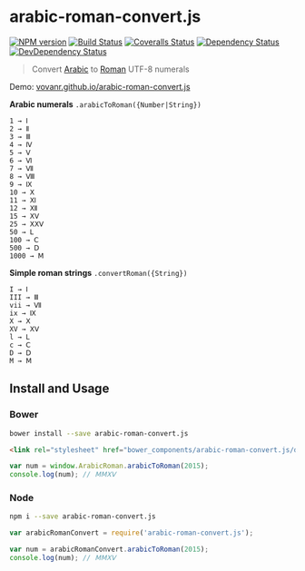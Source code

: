 # arabic-roman-convert.js

[![NPM version][npm-image]][npm-url]
[![Build Status][travis-image]][travis-url]
[![Coveralls Status][coveralls-image]][coveralls-url]
[![Dependency Status][depstat-image]][depstat-url]
[![DevDependency Status][depstat-dev-image]][depstat-dev-url]

> Convert [Arabic][wiki-arabic] to [Roman][wiki-roman] UTF-8 numerals

Demo: [vovanr.github.io/arabic-roman-convert.js][demo]

**Arabic numerals** `.arabicToRoman({Number|String})`
```
1 → Ⅰ
2 → Ⅱ
3 → Ⅲ
4 → Ⅳ
5 → Ⅴ
6 → Ⅵ
7 → Ⅶ
8 → Ⅷ
9 → Ⅸ
10 → Ⅹ
11 → Ⅺ
12 → Ⅻ
15 → ⅩⅤ
25 → ⅩⅩⅤ
50 → Ⅼ
100 → Ⅽ
500 → Ⅾ
1000 → Ⅿ
```

**Simple roman strings** `.convertRoman({String})`
```
I → Ⅰ
III → Ⅲ
vii → Ⅶ
ix → Ⅸ
X → Ⅹ
XV → ⅩⅤ
l → Ⅼ
c → Ⅽ
D → Ⅾ
M → Ⅿ
```

## Install and Usage

### Bower
```sh
bower install --save arabic-roman-convert.js
```
```html
<link rel="stylesheet" href="bower_components/arabic-roman-convert.js/dist/arabic-roman-convert.min.js">
```
```js
var num = window.ArabicRoman.arabicToRoman(2015);
console.log(num); // ⅯⅯⅩⅤ
```

### Node
```sh
npm i --save arabic-roman-convert.js
```
```js
var arabicRomanConvert = require('arabic-roman-convert.js');

var num = arabicRomanConvert.arabicToRoman(2015);
console.log(num); // ⅯⅯⅩⅤ
```

[wiki-arabic]: http://en.wikipedia.org/wiki/Arabic_numerals
[wiki-roman]: http://en.wikipedia.org/wiki/Roman_numerals
[demo]: https://vovanr.github.io/arabic-roman-convert.js

[npm-url]: https://npmjs.org/package/arabic-roman-convert.js
[npm-image]: http://img.shields.io/npm/v/arabic-roman-convert.js.svg

[travis-url]: https://travis-ci.org/VovanR/arabic-roman-convert.js
[travis-image]: http://img.shields.io/travis/VovanR/arabic-roman-convert.js.svg

[coveralls-url]: https://coveralls.io/r/VovanR/arabic-roman-convert.js
[coveralls-image]: http://img.shields.io/coveralls/VovanR/arabic-roman-convert.js.svg

[depstat-url]: https://david-dm.org/VovanR/arabic-roman-convert.js
[depstat-image]: https://david-dm.org/VovanR/arabic-roman-convert.js.svg

[depstat-dev-url]: https://david-dm.org/VovanR/arabic-roman-convert.js
[depstat-dev-image]: https://david-dm.org/VovanR/arabic-roman-convert.js/dev-status.svg
